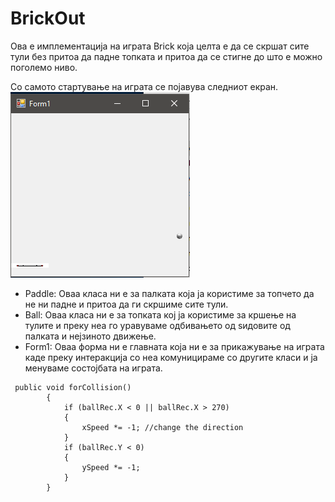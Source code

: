 # BrickOut

Ова е имплементација на играта Brick која целта е да се скршат сите тули без притоа да падне топката и притоа да се стигне до што е можно поголемо ниво.

Со самото стартување на играта се појавува следниот екран.
</br>
<a href="/kmojanovska/BrickOut/blob/BrickOut/brickOut/Resources/Start%20Game.png">
  <img src="https://github.com/kmojanovska/BrickOut/blob/master/brickOut/brickOut/Resources/Start%20Game.png">
</a>
</br>
<ul>
  <li>
    Paddle: Оваа класа ни е за палката која ја користиме за топчето да не ни падне и притоа да ги скршиме сите тули.
  </li>
  <li>
    Ball: Oваа класа ни е за топката кој ја користиме за кршење на тулите и преку неа го уравуваме одбивањето од ѕидовите од палката и нејзиното движење.
  </li>
  <li>
    Form1: Оваа форма ни е главната која ни е за прикажување на играта каде преку интеракција со неа комуницираме со другите класи и ја менуваме состојбата на играта.
  </li>
  
</ul>

```chsarp
 public void forCollision()
        {
            if (ballRec.X < 0 || ballRec.X > 270)
            {
                xSpeed *= -1; //change the direction    
            }
            if (ballRec.Y < 0)
            {
                ySpeed *= -1;
            }
        }
```
